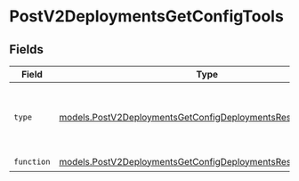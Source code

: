 # PostV2DeploymentsGetConfigTools


## Fields

| Field                                                                                                                              | Type                                                                                                                               | Required                                                                                                                           | Description                                                                                                                        |
| ---------------------------------------------------------------------------------------------------------------------------------- | ---------------------------------------------------------------------------------------------------------------------------------- | ---------------------------------------------------------------------------------------------------------------------------------- | ---------------------------------------------------------------------------------------------------------------------------------- |
| `type`                                                                                                                             | [models.PostV2DeploymentsGetConfigDeploymentsResponse200Type](../models/postv2deploymentsgetconfigdeploymentsresponse200type.md)   | :heavy_check_mark:                                                                                                                 | The type of the tool. Currently, only `function` is supported.                                                                     |
| `function`                                                                                                                         | [models.PostV2DeploymentsGetConfigDeploymentsResponseFunction](../models/postv2deploymentsgetconfigdeploymentsresponsefunction.md) | :heavy_check_mark:                                                                                                                 | N/A                                                                                                                                |